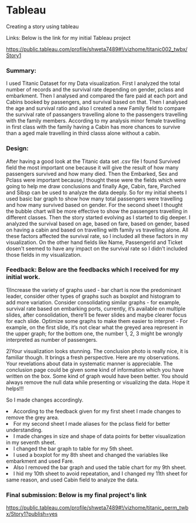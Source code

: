 
# Tableau
Creating a story using tableau


Links: Below is the link for my initial Tableau project

https://public.tableau.com/profile/shweta7489#!/vizhome/titanic002_twbx/Story1

### Summary:

I used Titanic Dataset for my Data visualization. First I analyzed the total number of records and the survival rate depending on gender, pclass and embarkment. Then I analysed and compared the fare paid at each port and Cabins booked by passengers, and survival based on that. Then I analysed the age and survival ratio and also I created a new Family field to compare the survival rate of passangers travelling alone to the passengers travelling with the family members. According to my analysis minor female travelling in first class with the family having a Cabin has more chances to survive than a aged male travelling in third classs alone without a cabin.

### Design:

After having a good look at the Titanic data set .csv file I found Survived field the most important one because it will give the result of how many passengers survived and how many died. Then the Embarked, Sex and Pclass were important because,I thought these were the fields which were going to help me draw conclusions and finally Age, Cabin, fare, Parched and Sibsp can be used to analyze the data deeply. So for my initial sheets I used basic bar graph to show how many total passengers were travelling and how many survived based on gender. For the second sheet I thought the bubble chart will be more effective to show the passengers travelling in different classes. Then the story started evolving as I started to dig deeper. I analyzed the survival based on age, based on fare, based on gender, based on having a cabin and based on travelling with family vs travelling alone. All these factors affected the survival rate, so I included all these factors in my visualization. On the other hand fields like Name, PassengerId and Ticket dosen't seemed to have any impact on the survival rate so I didn't included those fields in my visualization.


### Feedback: Below are the feedbacks which I received for my initial work.

 1)Increase the variety of graphs used - bar chart is now the predominant leader, consider other types of graphs such as boxplot 
 and histogram to add more variation. Consider consolidating similar graphs - for example, survival rate based on embarking ports, 
 currently, it’s available on multiple slides, after consolidation, there’ll be fewer slides and maybe clearer focus for each slide. 
 Optimize some graphs to make them easier to interpret - For example, on the first slide, it’s not clear what the greyed area represent
 in the upper graph; for the bottom one, the number 1, 2, 3 might be wrongly interpreted as number of passengers.
 
 2)Your visualization looks stunning. The conclusion photo is really nice, it is familiar though. It brings a fresh perspective.
Here are my observations.
Your revelations about data in systematic manner is appreciable.
The conclusion page could be given some kind of information which you have written on the box. Some kind of graph would have been better.
You should always remove the null data while presenting or visualizing the data.
Hope it helps!!!

So I made changes accordingly.
<li>According to the feedback given for my first sheet I made changes to remove the grey area.</li>
<li>For my second sheet I made aliases for the pclass field for better understanding.</li>
<li>I made changes in size and shape of data points for better visualization in my seventh sheet.</li>
<li>I changed the bar graph to table for my 5th sheet.</li>
<li>I used a boxplot for my 8th sheet and changed the variables like embarkment and used Fare.</li>
<li>Also I removed the bar graph and used the table chart for my 9th sheet.</li>
<li>I hid my 10th sheet to avoid repeatation, and I changed my 11th sheet for same reason, and used Cabin field to analyze the data.</li>


### Final submission: Below is my final project's link

https://public.tableau.com/profile/shweta7489#!/vizhome/titanic_perm_twbx/Story1?publish=yes
